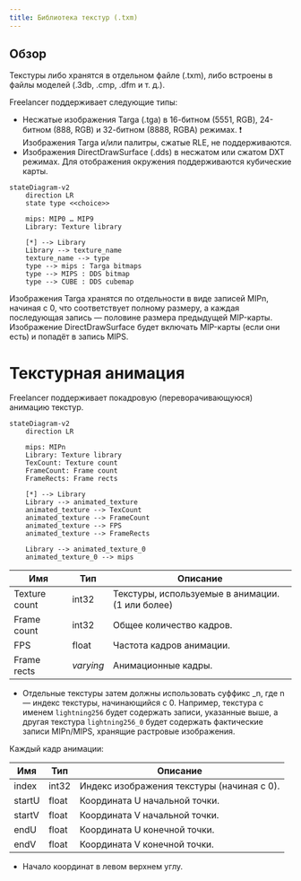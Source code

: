 ```yaml
---
title: Библиотека текстур (.txm)
---
```


## Обзор

Текстуры либо хранятся в отдельном файле (.txm), либо встроены в файлы моделей (.3db, .cmp, .dfm и т. д.).

Freelancer поддерживает следующие типы:

- Несжатые изображения Targa (.tga) в 16-битном (5551, RGB), 24-битном (888, RGB) и 32-битном (8888, RGBA) режимах. ❗ Изображения Targa и/или палитры, сжатые RLE, не поддерживаются.
- Изображения DirectDrawSurface (.dds) в несжатом или сжатом DXT режимах. Для отображения окружения поддерживаются кубические карты.

```mermaid
stateDiagram-v2
    direction LR
    state type <<choice>>

    mips: MIP0 … MIP9
    Library: Texture library

    [*] --> Library
    Library --> texture_name
    texture_name --> type
    type --> mips : Targa bitmaps
    type --> MIPS : DDS bitmap
    type --> CUBE : DDS cubemap
```

Изображения Targa хранятся по отдельности в виде записей MIPn, начиная с 0, что соответствует полному размеру, а каждая последующая запись — половине размера предыдущей MIP-карты.
Изображение DirectDrawSurface будет включать MIP-карты (если они есть) и попадёт в запись MIPS.

# Текстурная анимация

Freelancer поддерживает покадровую (переворачивающуюся) анимацию текстур.

```mermaid
stateDiagram-v2
    direction LR

    mips: MIPn
    Library: Texture library
    TexCount: Texture count
    FrameCount: Frame count
    FrameRects: Frame rects

    [*] --> Library
    Library --> animated_texture
    animated_texture --> TexCount
    animated_texture --> FrameCount
    animated_texture --> FPS
    animated_texture --> FrameRects

    Library --> animated_texture_0
    animated_texture_0 --> mips
```

| Имя           | Тип       | Описание                                         |
| ------------- | --------- | ------------------------------------------------ |
| Texture count | int32     | Текстуры, используемые в анимации. (1 или более) |
| Frame count   | int32     | Общее количество кадров.                         |
| FPS           | float     | Частота кадров анимации.                         |
| Frame rects   | _varying_ | Анимационные кадры.                              |

- Отдельные текстуры затем должны использовать суффикс \_n, где n — индекс текстуры, начинающийся с 0. Например, текстура с именем `lightning256` будет содержать записи, указанные выше, а другая текстура `lightning256_0` будет содержать фактические записи MIPn/MIPS, хранящие растровые изображения.

Каждый кадр анимации:

| Имя    | Тип   | Описание                                   |
| ------ | ----- | ------------------------------------------ |
| index  | int32 | Индекс изображения текстуры (начиная с 0). |
| startU | float | Координата U начальной точки.              |
| startV | float | Координата V начальной точки.              |
| endU   | float | Координата U конечной точки.               |
| endV   | float | Координата V конечной точки.               |

- Начало координат в левом верхнем углу.
